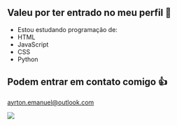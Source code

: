 ## Valeu por ter entrado no meu perfil 🤙

- Estou estudando programação de:
- HTML
- JavaScript
- CSS
- Python

## Podem entrar em contato comigo 👍

ayrton.emanuel@outlook.com

![](https://tenor.com/pt-BR/view/guts-guts-berserk-berserk-i-love-you-love-gif-7581039663285775844)
